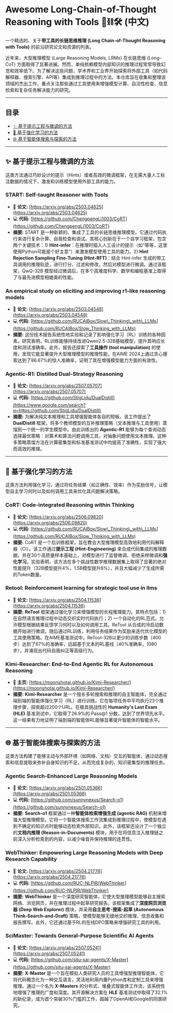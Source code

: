 # Awesome Long-Chain-of-Thought Reasoning with Tools 🤖️⛓️🛠️ (中文)

[](https://www.google.com/search?q=%5Bhttps://awesome.re%5D\(https://awesome.re\))

一个精选的、关于**带工具的长链思维推理 (Long Chain-of-Thought Reasoning with Tools)** 的前沿研究论文和资源的列表。

近年来，大型推理模型 (Large Reasoning Models, LRMs) 在长链思维 (Long-CoT) 方面取得了显著进展。然而，单纯依赖模型内部知识的推理过程常常导致幻觉和效率低下。为了解决这些问题，学术界和工业界开始探索将外部工具（如代码解释器、搜索引擎、API等）集成到推理过程中的方法。本仓库旨在收集和整理该领域的杰出工作，重点关注那些通过工具使用来增强模型计算、自洽性检查、信息检索和复杂任务解决能力的研究。

-----

## 目录

  - [✨ 基于提示工程与微调的方法](https://www.google.com/search?q=%23-%E5%9F%BA%E4%BA%8E%E6%8F%90%E7%A4%BA%E5%B7%A5%E7%A8%8B%E4%B8%8E%E5%BE%AE%E8%B0%83%E7%9A%84%E6%96%B9%E6%B3%95-1)
  - [🧠 基于强化学习的方法](https://www.google.com/search?q=%23-%E5%9F%BA%E4%BA%8E%E5%BC%BA%E5%8C%96%E5%AD%A6%E4%B9%A0%E7%9A%84%E6%96%B9%E6%B3%95-1)
  - [🌐 基于智能体搜索与探索的方法](https://www.google.com/search?q=%23-%E5%9F%BA%E4%BA%8E%E6%99%BA%E8%83%BD%E4%BD%93%E6%90%9C%E7%B4%A2%E4%B8%8E%E6%8E%A2%E7%B4%A2%E7%9A%84%E6%96%B9%E6%B3%95-1)

-----

## ✨ 基于提示工程与微调的方法

这类方法通过巧妙设计的提示（Hints）或者高效的微调框架，在无需大量人工标注数据的情况下，激发和训练模型使用外部工具的能力。

### START: Self-taught Reasoner with Tools

  - 📄 **论文:** [https://arxiv.org/abs/2503.04625](https://arxiv.org/abs/2503.04625)
  - 💻 **代码:** [https://github.com/ChengpengLi1003/CoRT](https://github.com/ChengpengLi1003/CoRT)
  - **摘要:** START 是一种新颖的、集成了工具的长链思维推理模型。它通过代码执行来进行复杂计算、自我检查和调试。其核心创新在于一个自学习框架，包含两个关键技术：1) **Hint-infer**：在推理时插入人工设计的提示（如“等等，这里使用Python可能是个好主意”）来激发模型使用工具的能力。2) **Hint Rejection Sampling Fine-Tuning (Hint-RFT)**：结合 Hint-infer 生成的带工具调用的推理轨迹，进行打分、过滤和修改，然后对模型进行微调。通过该框架，QwQ-32B 模型经过微调后，在多个高难度科学、数学和编程基准上取得了与最先进模型相媲美的性能。

### An empirical study on eliciting and improving r1-like reasoning models

  - 📄 **论文:** [https://arxiv.org/abs/2503.04548](https://arxiv.org/abs/2503.04548)
  - 💻 **代码:** [https://github.com/RUCAIBox/Slow\_Thinking\_with\_LLMs](https://github.com/RUCAIBox/Slow_Thinking_with_LLMs)
  - **摘要:** 这份技术报告系统性地实验和记录了影响强化学习（RL）训练的各种因素。研究表明，RL训练能够持续改进Qwen2.5-32B基础模型，提升其响应长度和测试准确率。此外，报告还探索了**工具操作 (tool manipulation)** 的使用，发现它能显著提升大型推理模型的推理性能，在AIME 2024上通过贪心搜索达到了86.67%的惊人准确率，证明了其在增强模型能力方面的有效性。

### Agentic-R1: Distilled Dual-Strategy Reasoning

  - 📄 **论文:** [https://arxiv.org/abs/2507.05707](https://arxiv.org/abs/2507.05707)
  - 💻 **代码:** [https://github.com/StigLidu/DualDistill](https://www.google.com/search?q=https://github.com/StigLidu/DualDistill)
  - **摘要:** 为解决纯文本推理和工具增强智能体各自的短板，该工作提出了 **DualDistill** 框架，将多个教师模型的互补推理策略（文本推理与工具使用）蒸馏到一个统一的学生模型中。由此训练出的 **Agentic-R1** 能够为每个查询动态选择最优策略：对算术和算法问题调用工具，对抽象问题使用文本推理。这种多策略蒸馏方法在计算密集型和标准基准测试中均提高了准确性，实现了强大而高效的推理。

-----

## 🧠 基于强化学习的方法

这类方法利用强化学习，通过将任务结果（如正确性、效率）作为奖励信号，让模型自主学习何时以及如何调用工具来优化其问题解决策略。

### CoRT: Code-integrated Reasoning within Thinking

  - 📄 **论文:** [https://arxiv.org/abs/2506.09820](https://arxiv.org/abs/2506.09820)
  - 💻 **代码:** [https://github.com/RUCAIBox/Slow\_Thinking\_with\_LLMs](https://github.com/RUCAIBox/Slow_Thinking_with_LLMs)
  - **摘要:** CoRT 是一个后训练框架，旨在教会大型推理模型高效地利用代码解释器（CI）。该工作通过**提示工程 (Hint-Engineering)** 来合成代码集成的推理数据，并在30个高质量样本基础上，对模型进行了监督微调、拒绝采样微调和**强化学习**。实验表明，该方法在多个挑战性数学推理数据集上取得了显著的绝对性能提升（32B模型提升4%，1.5B模型提升8%），并且大幅减少了生成所需的Token数量。

### Retool: Reinforcement learning for strategic tool use in llms

  - 📄 **论文:** [https://arxiv.org/abs/2504.11536](https://arxiv.org/abs/2504.11536)
  - **摘要:** **ReTool** 框架通过强化学习来增强模型的长程推理能力。其特点包括：1) 在自然语言推理过程中动态交织实时代码执行；2) 一个自动化的RL范式，允许模型根据结果反馈学习何时以及如何调用工具。ReTool 从合成的冷启动数据开始进行微调，随后通过RL训练，利用任务结果作为奖励来迭代优化模型的工具使用策略。在AIME基准测试中，ReTool-32B以更少的训练步数（400步）达到了67%的准确率，远超基于文本的RL基线（40%准确率，1080步），并涌现出代码自我纠正等高级行为。

### Kimi-Researcher: End-to-End Agentic RL for Autonomous Reasoning

  - 📄 **主页:** [https://moonshotai.github.io/Kimi-Researcher/](https://moonshotai.github.io/Kimi-Researcher/)
  - **摘要:** **Kimi-Researcher** 是一个擅长多轮搜索和推理的自主智能体，完全通过端到端的智能体强化学习（RL）进行训练。它在每项任务中平均执行23个推理步骤，探索超过200个URL。在极具挑战性的 **Humanity's Last Exam (HLE)** 基准测试中，它取得了26.9%的 Pass@1 分数，达到了世界领先水平。这一结果有力地证明了端到端的智能体RL能够显著提升智能体的智能水平。

-----

## 🌐 基于智能体搜索与探索的方法

这类方法构建了能够主动与外部环境（如网络、文档）交互的智能体，通过动态搜索和信息提取来弥补自身知识的不足，从而完成复杂的、知识密集型的推理任务。

### Agentic Search-Enhanced Large Reasoning Models

  - 📄 **论文:** [https://arxiv.org/abs/2501.05366](https://arxiv.org/abs/2501.05366)
  - 💻 **代码:** [https://github.com/sunnynexus/Search-o1](https://github.com/sunnynexus/Search-o1)
  - **摘要:** **Search-o1** 框架通过一种**智能体检索增强生成 (agentic RAG)** 机制来增强大型推理模型。它将一个智能体搜索工作流集成到推理过程中，使模型在遇到不确定的知识点时能够动态检索外部知识。此外，该框架还设计了一个独立的**文档内推理 (Reason-in-Documents)** 模块，用于在将信息注入推理链之前深入分析检索到的内容，以减少噪音并保持推理的连贯性。

### WebThinker: Empowering Large Reasoning Models with Deep Research Capability

  - 📄 **论文:** [https://arxiv.org/abs/2504.21776](https://arxiv.org/abs/2504.21776)
  - 💻 **代码:** [https://github.com/RUC-NLPIR/WebThinker](https://github.com/RUC-NLPIR/WebThinker)
  - **摘要:** **WebThinker** 是一个深度研究智能体，它使大型推理模型能够自主搜索网络、浏览网页，并在推理过程中起草研究报告。该框架集成了**深度网页浏览器 (Deep Web Explorer)** 模块，并采用**自主思考-搜索-起草 (Autonomous Think-Search-and-Draft)** 策略，使模型能够无缝地交织推理、信息收集和报告撰写。此外，它还通过基于RL的在线DPO策略来增强研究工具的利用。

### SciMaster: Towards General-Purpose Scientific AI Agents

  - 📄 **论文:** [https://arxiv.org/abs/2507.05241](https://arxiv.org/abs/2507.05241)
  - 💻 **代码:** [https://github.com/sjtu-sai-agents/X-Master](https://github.com/sjtu-sai-agents/X-Master)
  - **摘要:** **X-Master** 是一个旨在模拟人类研究人员的工具增强型推理智能体，它将代码概念化为一种交互语言，灵活地利用内置Python库和定制工具来增强推理。通过一个名为 **X-Masters** 的分布式、堆叠式智能体工作流，该系统性地增强了推理的广度和深度。其开源解决方案在 **HLE** 基准测试中取得了32.1%的新纪录，成为首个突破30%门槛的工作，超越了OpenAI和Google的同类研究。
